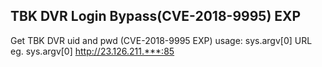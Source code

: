 ## TBK DVR Login Bypass(CVE-2018-9995) EXP

Get TBK DVR uid and pwd (CVE-2018-9995 EXP)
usage:
    sys.argv[0] URL
eg.
    sys.argv[0] http://23.126.211.***:85
